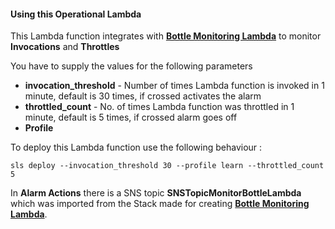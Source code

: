 #### Using this Operational Lambda
This Lambda function integrates with [**Bottle Monitoring Lambda**](https://gitlab.com/bottle-tech/bottle-library/resource-monitoring-lambda) to monitor **Invocations** and **Throttles**

You have to supply the values for the following parameters
- **invocation_threshold** - Number of times Lambda function is invoked in 1 minute, default is 30 times, if crossed activates the alarm
- **throttled_count** - No. of times Lambda function was throttled in 1 minute, default is 5 times, if crossed alarm goes off
- **Profile**

To deploy this Lambda function use the following behaviour :
```
sls deploy --invocation_threshold 30 --profile learn --throttled_count 5
```
In **Alarm Actions** there is a SNS topic **SNSTopicMonitorBottleLambda** which was imported from the Stack made for creating [**Bottle Monitoring Lambda**](https://gitlab.com/bottle-tech/bottle-library/resource-monitoring-lambda).
